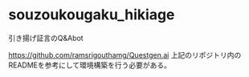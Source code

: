 # souzoukougaku_hikiage
引き揚げ証言のQ&amp;Abot

https://github.com/ramsrigouthamg/Questgen.ai
上記のリポジトリ内のREADMEを参考にして環境構築を行う必要がある。